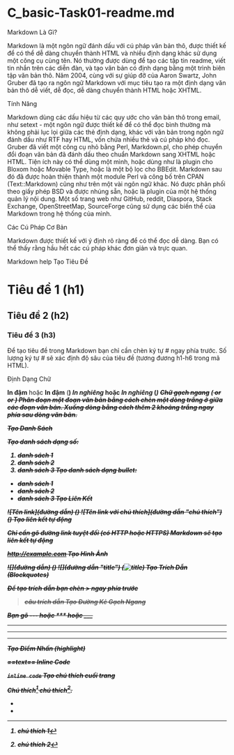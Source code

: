 # C_basic-Task01-readme.md
Markdown Là Gì?

Markdown là một ngôn ngữ đánh dấu với cú pháp văn bản thô, được thiết kế để có thể dễ dàng chuyển thành HTML và nhiều định dạng khác sử dụng một công cụ cùng tên. Nó thường được dùng để tạo các tập tin readme, viết tin nhắn trên các diễn đàn, và tạo văn bản có định dạng bằng một trình biên tập văn bản thô.
Năm 2004, cùng với sự giúp đỡ của Aaron Swartz, John Gruber đã tạo ra ngôn ngữ Markdown với mục tiêu tạo ra một định dạng văn bản thô dễ viết, dễ đọc, dễ dàng chuyển thành HTML hoặc XHTML.

Tính Năng

Markdown dùng các dấu hiệu từ các quy ước cho văn bản thô trong email, như setext - một ngôn ngữ được thiết kế để có thể đọc bình thường mà không phải lục lọi giữa các thẻ định dạng, khác với văn bản trong ngôn ngữ đánh dấu như RTF hay HTML, vốn chứa nhiều thẻ và cú pháp khó đọc.
Gruber đã viết một công cụ nhỏ bằng Perl, Markdown.pl, cho phép chuyển đổi đoạn văn bản đã đánh dấu theo chuẩn Markdown sang XHTML hoặc HTML. Tiện ích này có thể dùng một mình, hoặc dùng như là plugin cho Bloxom hoặc Movable Type, hoặc là một bộ lọc cho BBEdit.
Markdown sau đó đã được hoàn thiện thành một module Perl và công bố trên CPAN (Text::Markdown) cũng như trên một vài ngôn ngữ khác. Nó được phân phối theo giấy phép BSD và được nhúng sẵn, hoặc là plugin của một hệ thống quản lý nội dung. Một số trang web như GitHub, reddit, Diaspora, Stack Exchange, OpenStreetMap, SourceForge cũng sử dụng các biến thể của Markdown trong hệ thống của mình.

Các Cú Pháp Cơ Bản

Markdown được thiết kế với ý định rõ ràng để có thể đọc dễ dàng. Bạn có thể thấy rằng hầu hết các cú pháp khác đơn giản và trực quan.

Markdown help
Tạo Tiêu Đề

# Tiêu đề 1 (h1)
## Tiêu đề 2 (h2)
### Tiêu đề 3 (h3)
Để tạo tiêu đề trong Markdown bạn chỉ cần chèn ký tự # ngay phía trước. Số lượng ký tự # sẽ xác định độ sâu của tiêu đề (tương đương h1-h6 trong mã HTML).

Định Dạng Chữ

**In đậm** hoặc __In đậm__ (<b>)
*In nghiêng* hoặc _In nghiêng_ (<i>)
~~Chữ gạch ngang~~ (<strike> or <del> or <s>)
Phân đoạn một đoạn văn bản bằng cách chèn một dòng trắng ở giữa các đoạn văn bản.
Xuống dòng bằng cách thêm 2 khoảng trắng ngay phía sau dòng văn bản.

Tạo Danh Sách

Tạo danh sách dạng số:

1. danh sách 1
2. danh sách 2
3. danh sách 3
Tạo danh sách dạng bullet:

- danh sách 1
- danh sách 2
- danh sách 3
Tạo Liên Kết

![Tên link](đường dẫn) (<a>)
![Tên link với chú thích](đường dẫn "chú thích") (<a name="chú thích">)
Tạo liên kết tự động

Chỉ cần gõ đường link tuyệt đối (có HTTP hoặc HTTPS) Markdown sẽ tạo liên kết tự động

http://example.com
Tạo Hình Ảnh

![](đường dẫn) (<img />)
![](đường dẫn "title") (<img alt="title"/>)
Tạo Trích Dẫn (Blockquotes)

Để tạo trích dẫn bạn chèn > ngay phía trước

> câu trích dẫn
Tạo Đường Kẻ Gạch Ngang

Bạn gõ --- hoặc *** hoặc ___

---
***
___
Tạo Điểm Nhấn (highlight)

==text==
Inline Code

`inline code`
Tạo chú thích cuối trang

Chú thích[^1] chú thích[^2].  

- [^1]: chú thích 1 
- [^2]: chú thích 2
